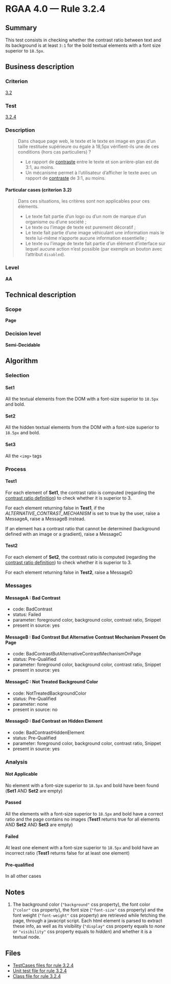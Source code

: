 # RGAA 4.0 — Rule 3.2.4

## Summary

This test consists in checking whether the contrast ratio between text
and its background is at least `3:1` for the bold textual elements with a
font size superior to `18.5px`.

## Business description

### Criterion

[3.2](https://www.numerique.gouv.fr/publications/rgaa-accessibilite/methode/criteres/#crit-3-2)

### Test

[3.2.4](https://www.numerique.gouv.fr/publications/rgaa-accessibilite/methode/criteres/#test-3-2-4)

### Description

> Dans chaque page web, le texte et le texte en image en gras d’un taille restituée supérieure ou égale à 18,5px vérifient-ils une de ces conditions (hors cas particuliers) ?
> 
> * Le rapport de [contraste](https://www.numerique.gouv.fr/publications/rgaa-accessibilite/methode/glossaire/#contraste) entre le texte et son arrière-plan est de 3:1, au moins.
> * Un mécanisme permet à l’utilisateur d’afficher le texte avec un rapport de [contraste](https://www.numerique.gouv.fr/publications/rgaa-accessibilite/methode/glossaire/#contraste) de 3:1, au moins.

#### Particular cases (criterion 3.2)

> Dans ces situations, les critères sont non applicables pour ces éléments.
> 
> * Le texte fait partie d’un logo ou d’un nom de marque d’un organisme ou d’une société ;
> * Le texte ou l’image de texte est purement décoratif ;
> * Le texte fait partie d’une image véhiculant une information mais le texte lui-même n’apporte aucune information essentielle ;
> * Le texte ou l’image de texte fait partie d’un élément d’interface sur lequel aucune action n’est possible (par exemple un bouton avec l’attribut `disabled`).

### Level

**AA**


## Technical description

### Scope

**Page**

### Decision level

**Semi-Decidable**

## Algorithm

### Selection

#### Set1

All the textual elements from the DOM with a font-size 
superior to `18.5px` and bold.

#### Set2

All the hidden textual elements from the DOM with a font-size
superior to `18.5px` and bold.

#### Set3

All the `<img>` tags

### Process

#### Test1

For each element of **Set1**, the contrast ratio is computed (regarding the
[contrast ratio
definition](https://www.w3.org/TR/WCAG21/#dfn-contrast-ratio)) to check
whether it is superior to 3.

For each element returning false in **Test1**, if the
*ALTERNATIVE_CONTRAST_MECHANISM* is set to true by the user, raise a
MessageA, raise a MessageB instead.

If an element has a contrast ratio that cannot be determined (background
defined with an image or a gradient), raise a MessageC

#### Test2

For each element of **Set2**, the contrast ratio is computed (regarding the
[contrast ratio
definition](https://www.w3.org/TR/WCAG21/#dfn-contrast-ratio)) to check
whether it is superior to 3.

For each element returning false in **Test2**, raise a MessageD

### Messages

#### MessageA : Bad Contrast

- code: BadContrast
- status: Failed
- parameter: foreground color, background color, contrast ratio, Snippet
- present in source: yes

#### MessageB : Bad Contrast But Alternative Contrast Mechanism Present On Page

- code: BadContrastButAlternativeContrastMechanismOnPage
- status: Pre-Qualified
- parameter: foreground color, background color, contrast ratio, Snippet
- present in source: yes

#### MessageC : Not Treated Background Color

- code: NotTreatedBackgroundColor
- status: Pre-Qualified
- parameter: none
- present in source: no

#### MessageD : Bad Contrast on Hidden Element

- code: BadContrastHiddenElement
- status: Pre-Qualified
- parameter: foreground color, background color, contrast ratio, Snippet
- present in source: yes

### Analysis

#### Not Applicable

No element with a font-size superior to `18.5px` 
and bold have been found (**Set1** AND **Set2** are empty)

#### Passed

All the elements with a font-size superior to `18.5px` 
and bold have a correct ratio and the page contains no images 
(**Test1** returns true for all elements AND **Set2** AND **Set3** are empty)

#### Failed

At least one element with a font-size superior to `18.5px` 
and bold have an incorrect ratio (**Test1** returns false for at least one element)

#### Pre-qualified

In all other cases


## Notes

1.  The background color (`"background"` css property), the font color
    (`"color"` css property), the font size (`"font-size"` css property) and
    the font weight (`"font-weight"` css property) are retrieved while
    fetching the page, through a javacript script. Each html element
    is parsed to extract these info, as well as its
    visibility (`"display"` css property equals to *none* or `"visibility"`
    css property equals to *hidden*) and whether it is a textual node.

## Files

- [TestCases files for rule 3.2.4](https://gitlab.com/asqatasun/Asqatasun/-/tree/master/rules/rules-rgaa4.0/src/test/resources/testcases/rgaa40/Rgaa40Rule030204/)
- [Unit test file for rule 3.2.4](https://gitlab.com/asqatasun/Asqatasun/-/blob/master/rules/rules-rgaa4.0/src/test/java/org/asqatasun/rules/rgaa40/Rgaa40Rule030204Test.java)
- [Class file for rule 3.2.4](https://gitlab.com/asqatasun/Asqatasun/-/blob/master/rules/rules-rgaa4.0/src/main/java/org/asqatasun/rules/rgaa40/Rgaa40Rule030204.java)
